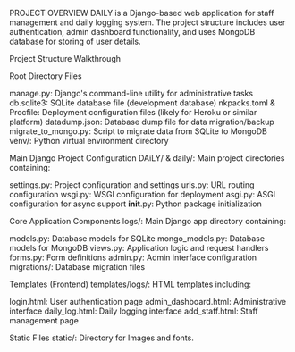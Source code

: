 PROJECT OVERVIEW
DAILY is a Django-based web application for staff management and daily logging system. The project structure includes user authentication, admin dashboard functionality, and uses MongoDB database for storing of user details.

Project Structure Walkthrough

Root Directory Files

manage.py: Django's command-line utility for administrative tasks
db.sqlite3: SQLite database file (development database)
nkpacks.toml & Procfile: Deployment configuration files (likely for Heroku or similar platform)
datadump.json: Database dump file for data migration/backup
migrate_to_mongo.py: Script to migrate data from SQLite to MongoDB
venv/: Python virtual environment directory

Main Django Project Configuration
DAiLY/ & daily/: Main project directories containing:

settings.py: Project configuration and settings
urls.py: URL routing configuration
wsgi.py: WSGI configuration for deployment
asgi.py: ASGI configuration for async support
__init__.py: Python package initialization

Core Application Components
logs/: Main Django app directory containing:

models.py: Database models for SQLite
mongo_models.py: Database models for MongoDB
views.py: Application logic and request handlers
forms.py: Form definitions
admin.py: Admin interface configuration
migrations/: Database migration files

Templates (Frontend)
templates/logs/: HTML templates including:

login.html: User authentication page
admin_dashboard.html: Administrative interface
daily_log.html: Daily logging interface
add_staff.html: Staff management page

Static Files
static/: Directory for Images and fonts.